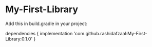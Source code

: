 # My-First-Library

Add this in build.gradle in your project:

dependencies {
  implementation 'com.github.rashidafzaal:My-First-Library:0.1.0'
}
